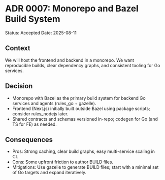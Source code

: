# ADR 0007: Monorepo and Bazel Build System

Status: Accepted
Date: 2025-08-11

## Context
We will host the frontend and backend in a monorepo. We want reproducible builds, clear dependency graphs, and consistent tooling for Go services.

## Decision
- Monorepo with Bazel as the primary build system for backend Go services and agents (rules_go + gazelle).
- Frontend (Next.js) initially built outside Bazel using package scripts; consider rules_nodejs later.
- Shared contracts and schemas versioned in-repo; codegen for Go (and TS for FE) as needed.

## Consequences
- Pros: Strong caching, clear build graphs, easy multi-service scaling in CI.
- Cons: Some upfront friction to author BUILD files.
- Mitigations: Use gazelle to generate BUILD files; start with a minimal set of Go targets and expand iteratively.

